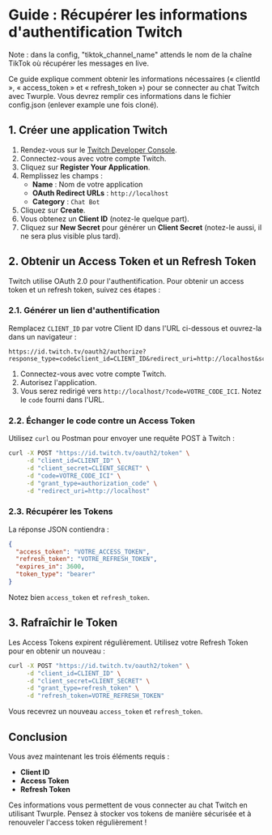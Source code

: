 # Guide : Récupérer les informations d'authentification Twitch

Note : dans la config, "tiktok_channel_name" attends le nom de la chaîne TikTok où récupérer les messages en live.

Ce guide explique comment obtenir les informations nécessaires (« clientId », « access_token » et « refresh_token ») pour se connecter au chat Twitch avec Twurple.
Vous devrez remplir ces informations dans le fichier config.json (enlever example une fois cloné).

## 1. Créer une application Twitch

1. Rendez-vous sur le [Twitch Developer Console](https://dev.twitch.tv/console/apps).
2. Connectez-vous avec votre compte Twitch.
3. Cliquez sur **Register Your Application**.
4. Remplissez les champs :
   - **Name** : Nom de votre application
   - **OAuth Redirect URLs** : `http://localhost`
   - **Category** : `Chat Bot`
5. Cliquez sur **Create**.
6. Vous obtenez un **Client ID** (notez-le quelque part).
7. Cliquez sur **New Secret** pour générer un **Client Secret** (notez-le aussi, il ne sera plus visible plus tard).

## 2. Obtenir un Access Token et un Refresh Token

Twitch utilise OAuth 2.0 pour l'authentification. Pour obtenir un access token et un refresh token, suivez ces étapes :

### 2.1. Générer un lien d'authentification

Remplacez `CLIENT_ID` par votre Client ID dans l'URL ci-dessous et ouvrez-la dans un navigateur :

```
https://id.twitch.tv/oauth2/authorize?response_type=code&client_id=CLIENT_ID&redirect_uri=http://localhost&scope=chat:read+chat:edit
```

1. Connectez-vous avec votre compte Twitch.
2. Autorisez l'application.
3. Vous serez redirigé vers `http://localhost/?code=VOTRE_CODE_ICI`. Notez le `code` fourni dans l'URL.

### 2.2. Échanger le code contre un Access Token

Utilisez `curl` ou Postman pour envoyer une requête POST à Twitch :

```sh
curl -X POST "https://id.twitch.tv/oauth2/token" \
     -d "client_id=CLIENT_ID" \
     -d "client_secret=CLIENT_SECRET" \
     -d "code=VOTRE_CODE_ICI" \
     -d "grant_type=authorization_code" \
     -d "redirect_uri=http://localhost"
```

### 2.3. Récupérer les Tokens

La réponse JSON contiendra :

```json
{
  "access_token": "VOTRE_ACCESS_TOKEN",
  "refresh_token": "VOTRE_REFRESH_TOKEN",
  "expires_in": 3600,
  "token_type": "bearer"
}
```

Notez bien `access_token` et `refresh_token`.

## 3. Rafraîchir le Token 

Les Access Tokens expirent régulièrement. Utilisez votre Refresh Token pour en obtenir un nouveau :

```sh
curl -X POST "https://id.twitch.tv/oauth2/token" \
     -d "client_id=CLIENT_ID" \
     -d "client_secret=CLIENT_SECRET" \
     -d "grant_type=refresh_token" \
     -d "refresh_token=VOTRE_REFRESH_TOKEN"
```

Vous recevrez un nouveau `access_token` et `refresh_token`.

## Conclusion

Vous avez maintenant les trois éléments requis :
- **Client ID**
- **Access Token**
- **Refresh Token**

Ces informations vous permettent de vous connecter au chat Twitch en utilisant Twurple. Pensez à stocker vos tokens de manière sécurisée et à renouveler l'access token régulièrement !
